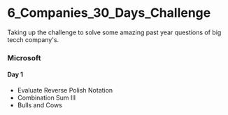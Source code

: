 # 6_Companies_30_Days_Challenge
<p>Taking up the challenge to solve some amazing past year questions of big tecch company's.</p>
<h3>Microsoft </h3>
<h4>Day 1</h4>
<ul>
<li>Evaluate Reverse Polish Notation</li>
<li>Combination Sum III</li>
<li>Bulls and Cows</li>
</ul>
